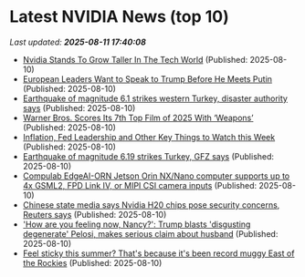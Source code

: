 # Latest NVIDIA News (top 10)
_Last updated: **2025-08-11 17:40:08**_

- [Nvidia Stands To Grow Taller In The Tech World](https://www.forbes.com/sites/johnwerner/2025/08/10/nvidia-stands-to-grow-taller-in-the-tech-world/) (Published: 2025-08-10)
- [European Leaders Want to Speak to Trump Before He Meets Putin](https://biztoc.com/x/fee6514081bc97bd) (Published: 2025-08-10)
- [Earthquake of magnitude 6.1 strikes western Turkey, disaster authority says](https://biztoc.com/x/82cfe54698fbddc1) (Published: 2025-08-10)
- [Warner Bros. Scores Its 7th Top Film of 2025 With ‘Weapons’](https://biztoc.com/x/805c88f0e2bdb60c) (Published: 2025-08-10)
- [Inflation, Fed Leadership and Other Key Things to Watch this Week](https://biztoc.com/x/c50bd5c690814cb7) (Published: 2025-08-10)
- [Earthquake of magnitude 6.19 strikes Turkey, GFZ says](https://biztoc.com/x/912e8cf080991599) (Published: 2025-08-10)
- [Compulab EdgeAI-ORN Jetson Orin NX/Nano computer supports up to 4x GSML2, FPD Link IV, or MIPI CSI camera inputs](https://www.cnx-software.com/2025/08/11/compulab-edgeai-orn-jetson-orin-nx-nano-computer-supports-up-to-4x-gsml2-fpd-link-iv-or-mipi-csi-camera-inputs/) (Published: 2025-08-10)
- [Chinese state media says Nvidia H20 chips pose security concerns, Reuters says](https://thefly.com/permalinks/entry.php/id4180286/NVDA-Chinese-state-media-says-Nvidia-H-chips-pose-security-concerns-Reuters-says) (Published: 2025-08-10)
- ['How are you feeling now, Nancy?': Trump blasts 'disgusting degenerate' Pelosi, makes serious claim about husband](https://economictimes.indiatimes.com/news/international/global-trends/us-news-how-are-you-feeling-now-nancy-trump-blasts-disgusting-degenerate-pelosi-makes-serious-claim-about-husband/articleshow/123220289.cms) (Published: 2025-08-10)
- [Feel sticky this summer? That's because it's been record muggy East of the Rockies](https://biztoc.com/x/4127c9516242334d) (Published: 2025-08-10)

